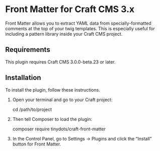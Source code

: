 # Front Matter for Craft CMS 3.x

Front Matter allows you to extract YAML data from specially-formatted
comments at the top of your twig templates. This is especially useful
for including a pattern library inside your Craft CMS project.

## Requirements

This plugin requires Craft CMS 3.0.0-beta.23 or later.

## Installation

To install the plugin, follow these instructions.

1. Open your terminal and go to your Craft project:

    cd /path/to/project

2. Then tell Composer to load the plugin:

    composer require tinydots/craft-front-matter

3. In the Control Panel, go to Settings -> Plugins and click the “Install”
button for Front Matter.

